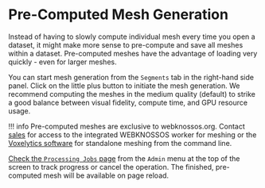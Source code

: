 # Pre-Computed Mesh Generation
Instead of having to slowly compute individual mesh every time you open a dataset, it might make more sense to pre-compute and save all meshes within a dataset. Pre-computed meshes have the advantage of loading very quickly - even for larger meshes.

You can start mesh generation from the `Segments` tab in the right-hand side panel. Click on the little plus button to initiate the mesh generation. We recommend computing the meshes in the medium quality (default) to strike a good balance between visual fidelity, compute time, and GPU resource usage. 

!!! info
    Pre-computed meshes are exclusive to webknossos.org. Contact [sales](mailto:sales@webknossos.org) for access to the integrated WEBKNOSSOS worker for meshing or the [Voxelytics software](https://voxelytics.com) for standalone meshing from the command line.

[Check the `Processing Jobs` page](./jobs.md) from the `Admin` menu at the top of the screen to track progress or cancel the operation. The finished, pre-computed mesh will be available on page reload. 

